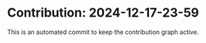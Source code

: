 # Contribution: 2024-12-17-23-59
This is an automated commit to keep the contribution graph active.
